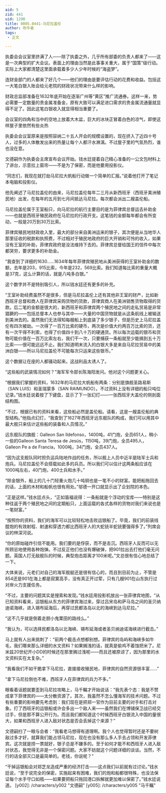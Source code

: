 ```yaml
---
aid: 5
zid: 441
uid: 1290
title: 0005.0441-马尼拉盖伦
author: 吹牛者
tags: 
 - 正文

---
```




  执委会会议室里挤满了人——除了执委之外，几乎所有部委的负责人都来了——这是一次典型的扩大会议。表面上的理由当然是此事事关重大，属于“国策”级行动。实际上大家都清楚这里面承载着多少人少年时候的“海盗梦”。

  连财金部门的人都来了好几个——他们的理由是要评估行动的花费和收益。包括这一大笔白银入账会给元老院的财政状况带来什么样的影响。

  财政总监部准备在1632年底开始在逐渐广州等“黄区”推广流通券。这样一来，势必需要一定数量的贵金属准备金，原有大致可以满足进口需求的贵金属流通量就显得不足了。因此这笔白银收入就显得相当重要了。

  会议室的四角和当中的空地上放着大木盆，巨大的冰块正冒着白色的凉气，即使这样屋子里依然有些炎热

  执委会会议室原来是按照容纳二十五人开会的规模设置的，现在挤入了近四十号人，过多的人体散发出来的热量让每个人都汗水淋漓。不过屋子里的气氛热烈，谁也没在意。

  文德嗣作为执委会主席宣布会议开始。钱水廷提着自己精心准备的一公文包材料上了讲台，示意拉上窗帘——不是为了保密，而是他要用投影仪。

  “同志们，我现在就打劫马尼拉大帆船行动做一个简单的汇报。”说着他打开了笔记本电脑和投影仪。

  他先阐述了马尼拉盖伦的由来，马尼拉盖伦每年二三月从新西班牙（西班牙美洲殖民地）出发，在每年的五月到七月间抵达马尼拉。每次都会派出二艘盖伦船。

  马尼拉盖伦属于王室船只，向马尼拉的航行主要目的是为菲律宾总督运去补助金——也就是西班牙殖民政府在马尼拉的行政开支。这笔钱的金额每年都会有所变动，一般是20万到30万比索。

  菲律宾殖民地财政收入里，最大的部分来自美洲运来的银子，其次便是从当地华人那里征收的税款和执照费，不过相对于殖民地政府的巨大开销和可怜的收入，如果没有王室的补助，菲律宾政府是没法维持下去的。菲律宾总督给国王的信件中每次都哭穷，要求更多的补助金。

  “我查到了详细的1630……1634年每年菲律宾殖民地从美洲获得的王室补助金的数额，去年是203，915比索，今年是232，569比索。我们知道每比索的重量大概是37克，这么计算的话，就是八吨多白银。”

  这个数字并不是特别吸引人，所以钱水廷还有更多的补充。

  “王室补助经费虽然不是很多，但是马尼拉盖伦上还有其他非王室的财产，比如新西班牙总督和商人在菲律宾采购货物的货款，菲律宾商人在美洲销售货物取得的货款。后二笔的金额是很大的，新西班牙和菲律宾两个殖民地之间的走私贸易是非常猖獗的——包括总督本人也参与其中——大量的中国货物就是从这条航线上被输送到美洲去的。虽然我们无法得知每艘船上到底装了多少银子，但是历史上马尼拉盖伦有四次被劫。一次得了一百万比索的硬币，两次是价值大约两百万比索的货，还有一次干得不利索，也得了价值四十到八十万的硬通货。所以每次运载的银币和货物可能价值在一百万比索左右，我们干一次，只要捕获一条船就至少能搞到五十万比索——很可能远远不止。我们知道明末流入的白银大多是来自马尼拉贸易中的美洲白银——所以马尼拉盖伦不可能每次只运来这些银币。”

  这个数据让在座的人都骚动起来。这战利品太诱人了。

  “这些船的武装情况如何？”海军军令部长陈海阳发问。他对这个问题更关心。

  “根据我们掌握的资料，1632年的马尼拉大帆船有两条：分别是旗舰圣路易斯（SAN LUIS）和圣瑞蒙多（SAN RAIMUNDO）。不过资料上没有详细的船只吨位记录。”钱水廷说着按了下键盘，显示了下一张幻灯——一张西班牙大盖伦的侧剖面结构图。

  “不过，根据已有的资料来看，这些船必然是盖伦船。请看，这是一艘盖伦船的典型结构。”他指点幻灯，“我查到了1627年西班牙远东舰队的构成，我们可以用其中最大舰只来估计这些船的装备和人员情况。”

  远东舰队的旗舰：Galleon San Ildefonso，1400吨，41门炮，全员651人，稍小一些的Galleon Santa Teresa de Jesús，1150吨，39门炮，全员495人，Galleon Pe a de Francia，1000吨，34门炮，全员437人。

  “因为这支舰队同时担负运兵陆地作战的任务，所以舰上人员中近半是陆军士兵和炮兵。马尼拉盖伦不会搭载如此多的兵员。所以我们可以估计这两条船应该在1000吨左右，40门炮，400士兵和水手。”

  “除金银外，船上的几十门轻重火炮几十吨铜也是一笔不小的财富。能把船拖回去的话，上面的木材和船帆也很有用处。”邬德一开口就显示出了企划院的本色。

  “正是这样。”钱水廷点头，“正如笛福说得：一条船就是个浮动的宝库——特别是这种往返于两个殖民地之间的定期船只，上面运载的各式各样的货物对我们来说也是一笔财富。”

  “按照你的资料，我们的海军可以比较轻松地击败运银船了。毕竟，我们的前装线膛炮的有效射程、射速和穿透力都比西班牙人的大蛇铳半蛇铳要强得多了。”列席会议的林深河说。

  “你的原始碰炸引信不能用。我们要的是俘获，而不是击沉。西班牙人反而可以无所顾忌地使用各种炮弹。不过反正他们也没有爆破弹，把901拉出去打他们毫无问题。英国人打无敌舰队的时候，典型炮击距离才100米呢。”文总很有信心地总结了一下。

  大体来说，元老们对自己的海军舰艇还是很有信心的，而且到目前为止，不管是854还是901在海上都是寂寞高手，没有真正开过荤，只有几艘901在山东执行过对岸火力支援任务。

  “不过，主要的问题其实是搜索和发现。”钱水廷用投影机放出一张菲律宾地图，“从已知资料看来，运银船从东方的菲律宾海过来，穿过吕宋岛和萨马岛之间的圣贝纳迪诺海峡，进入锡布延海后，再穿过民都洛岛以北的海峡到达马尼拉。”

  “这不几乎就是倒着走胆小鬼栗田的路线么。”

  “我认为，可以选择民都洛岛以北海峡、锡布延海或者圣贝纳迪诺海峡进行截击。”

  马上就有人出来挑刺了：“前两个截击点想都别想。菲律宾的岛屿和海峡多如牛毛，我们哪来那么详细的水文资料？如果搁浅的话，就真是偷鸡不着蚀把米了。尼米兹20世纪开小DD的时候还在那里搁过浅呢——而且还被原谅了，因为那里的水文资料实在太复杂。”

  “我看我们不如干脆拿下马尼拉，直接接收殖民地，菲律宾的自然资源很丰富……”

  “拿下马尼拉倒也不难，西班牙人在菲律宾的兵力不多。”

  眼看着话题就要歪到马尼拉攻略上，马千瞩才开始说话：“我先表个态：我是不赞成拿下菲律宾的——太分散资源了。其次，我虽然不怎么懂海军的技术问题。不过有些重要的影响要先考虑到：我们现在是把郑一官作为目前主要的对手和打击对象。打了西班牙的运银船或许会多出一个敌人来——虽然我们在博铺保卫战已经交过手，但是那不算公开行为。而且我们都知道这个时候西班牙白银流入中国的量很大，如果和西班牙人进入敌对状态是否会丢掉这个来源？”

  文德嗣扫了一眼与会者：“我看老马想得有道理啊。我个人也觉得暂时还是不要树敌过多才好，就算我们能占领马尼拉，现在也没有那么多人手去占领和开发菲律宾。这次就是捞一票就好，银子总是不嫌多的。至于如何才能不和西班牙人进入敌对状态，我觉得无非是一个保密问题。大家不妨就这个问题详细的谈谈。当然，不行的话全部灭口是最简单的。老钱，你说呢？”

  “干掉运银船会对郑芝龙造成严重的经济打击——这点我们以前就有过讨论。”钱水廷说，“至于说完全的保密，实施起来有困难，我们的炮和船都很特殊，也没法保证每个水手守口如瓶——如果要把船只拖回港口拆解就更加难以保密了。”钱水廷说道。
[y002]: /characters/y002 "文德嗣"
[y005]: /characters/y005 "马千瞩"


